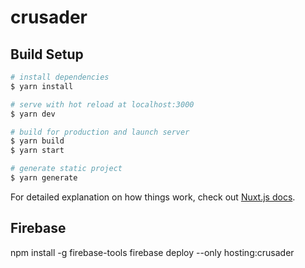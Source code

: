 # crusader

## Build Setup

```bash
# install dependencies
$ yarn install

# serve with hot reload at localhost:3000
$ yarn dev

# build for production and launch server
$ yarn build
$ yarn start

# generate static project
$ yarn generate
```

For detailed explanation on how things work, check out [Nuxt.js docs](https://nuxtjs.org).

## Firebase

<!-- The core Firebase JS SDK is always required and must be listed first -->
<script src="/__/firebase/8.2.3/firebase-app.js"></script>

<!-- TODO: Add SDKs for Firebase products that you want to use
     https://firebase.google.com/docs/web/setup#available-libraries -->
<script src="/__/firebase/8.2.3/firebase-analytics.js"></script>

<!-- Initialize Firebase -->
<script src="/__/firebase/init.js"></script>

npm install -g firebase-tools
firebase deploy --only hosting:crusader
